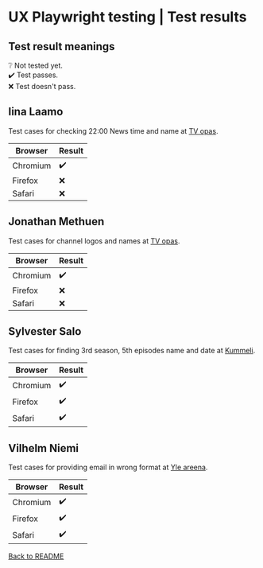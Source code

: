 # UX Playwright testing | Test results

## Test result meanings

❔ Not tested yet.\
✔️ Test passes.\
❌ Test doesn't pass.

## Iina Laamo
Test cases for checking 22:00 News time and name at
[TV opas](https://areena.yle.fi/tv/opas).

Browser  | Result
---------|-------
Chromium | ✔️
Firefox  | ❌
Safari   | ❌

## Jonathan Methuen
Test cases for channel logos and names at
[TV opas](https://areena.yle.fi/tv/opas).

Browser  | Result
---------|-------
Chromium | ✔️
Firefox  | ❌
Safari   | ❌

## Sylvester Salo
Test cases for finding 3rd season, 5th episodes name and date at
[Kummeli](https://areena.yle.fi/1-3339547).

Browser  | Result
---------|-------
Chromium | ✔️
Firefox  | ✔️
Safari   | ✔️

## Vilhelm Niemi
Test cases for providing email in wrong format at
[Yle areena](https://areena.yle.fi/tv).

Browser  | Result
---------|-------
Chromium | ✔️
Firefox  | ✔️
Safari   | ✔️

[Back to README](./README.md)
